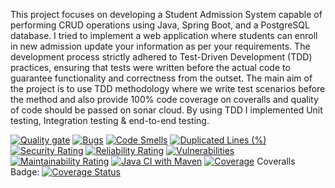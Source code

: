 This project focuses on developing a Student Admission System capable of performing CRUD operations using Java, Spring Boot, and a PostgreSQL database. I tried to implement a web application where students can enroll in new admission update your information as per your requirements. The development process strictly adhered to Test-Driven Development (TDD) practices, ensuring that tests were written before the actual code to guarantee functionality and correctness from the outset. The main aim of the project is to use TDD methodology where we write test scenarios before the method and also provide 100% code coverage on coveralls and quality of code should be passed on sonar cloud. By using TDD I implemented Unit testing, Integration testing & end-to-end testing.

[![Quality gate](https://sonarcloud.io/api/project_badges/quality_gate?project=Hamza1669_Student_Admission_TDD)](https://sonarcloud.io/summary/new_code?id=Hamza1669_Student_Admission_TDD)
[![Bugs](https://sonarcloud.io/api/project_badges/measure?project=Hamza1669_Student_Admission_TDD&metric=bugs)](https://sonarcloud.io/summary/new_code?id=Hamza1669_Student_Admission_TDD)
[![Code Smells](https://sonarcloud.io/api/project_badges/measure?project=Hamza1669_Student_Admission_TDD&metric=code_smells)](https://sonarcloud.io/summary/new_code?id=Hamza1669_Student_Admission_TDD)
[![Duplicated Lines (%)](https://sonarcloud.io/api/project_badges/measure?project=Hamza1669_Student_Admission_TDD&metric=duplicated_lines_density)](https://sonarcloud.io/summary/new_code?id=Hamza1669_Student_Admission_TDD)
[![Security Rating](https://sonarcloud.io/api/project_badges/measure?project=Hamza1669_Student_Admission_TDD&metric=security_rating)](https://sonarcloud.io/summary/new_code?id=Hamza1669_Student_Admission_TDD)
[![Reliability Rating](https://sonarcloud.io/api/project_badges/measure?project=Hamza1669_Student_Admission_TDD&metric=reliability_rating)](https://sonarcloud.io/summary/new_code?id=Hamza1669_Student_Admission_TDD)
[![Vulnerabilities](https://sonarcloud.io/api/project_badges/measure?project=Hamza1669_Student_Admission_TDD&metric=vulnerabilities)](https://sonarcloud.io/summary/new_code?id=Hamza1669_Student_Admission_TDD)
[![Maintainability Rating](https://sonarcloud.io/api/project_badges/measure?project=Hamza1669_Student_Admission_TDD&metric=sqale_rating)](https://sonarcloud.io/summary/new_code?id=Hamza1669_Student_Admission_TDD)
[![Java CI with Maven](https://github.com/Hamza1669/Student_Admission_TDD/actions/workflows/maven.yml/badge.svg)](https://github.com/Hamza1669/Student_Admission_TDD/actions/workflows/maven.yml)
[![Coverage](https://sonarcloud.io/api/project_badges/measure?project=Hamza1669_Student_Admission_TDD&metric=coverage)](https://sonarcloud.io/summary/new_code?id=Hamza1669_Student_Admission_TDD)
Coveralls Badge: [![Coverage Status](https://coveralls.io/repos/github/Hamza1669/Student_Admission_TDD/badge.svg?branch=master)](https://coveralls.io/github/Hamza1669/Student_Admission_TDD?branch=master)
